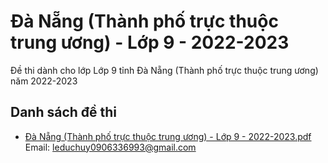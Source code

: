 # Đà Nẵng (Thành phố trực thuộc trung ương) - Lớp 9 - 2022-2023

Đề thi dành cho lớp Lớp 9 tỉnh Đà Nẵng (Thành phố trực thuộc trung ương) năm 2022-2023

## Danh sách đề thi

- [Đà Nẵng (Thành phố trực thuộc trung ương) - Lớp 9 - 2022-2023.pdf](Đà%20Nẵng%20(Thành%20phố%20trực%20thuộc%20trung%20ương)%20-%20Lớp%209%20-%202022-2023.pdf)
Email: leduchuy0906336993@gmail.com


